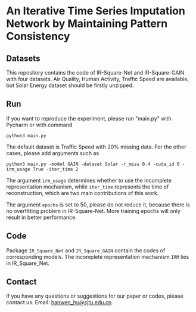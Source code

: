 # An Iterative Time Series Imputation Network by Maintaining Pattern Consistency

## Datasets
This repository contains the code of IR-Square-Net and IR-Square-GAIN with four datasets. Air Quality, Human Activity, Traffic Speed are available, but Solar Energy dataset should be firstly unzipped.

## Run
If you want to reproduce the experiment, please run "main.py" with Pycharm or with command
```angular2html
python3 main.py
```
The default dataset is Traffic Speed with 20% missing data. For the other cases, please add arguments such as
```angular2html
python3 main.py -model GAIN -dataset Solar -r_miss 0.4 -cuda_id 0 -irm_usage True -iter_time 2
```
The argument `irm_usage` determines whether to use the incomplete representation mechanism, while `iter_time` represents the time of reconstruction, which are two main contributions of this work.

The argument `epochs` is set to 50, please do not reduce it, because there is no overfitting problem in IR-Square-Net. More training epochs will only result in better performance.

## Code
Package `IR_Square_Net` and `IR_Square_GAIN` contain the codes of corresponding models. The incomplete representation mechanism `IRM` lies in IR_Square_Net.

## Contact
If you have any questions or suggestions for our paper or codes, please contact us. Email: hanwen_hu@sjtu.edu.cn.